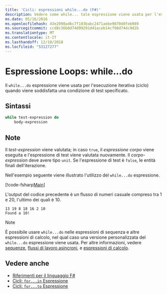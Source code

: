```yaml
---
title: 'Cicli: espressioni while...do (F#)'
description: Vedere come while... tale espressione viene usata per l'esecuzione iterativa (ciclo) quando viene soddisfatta una condizione di test specificato.
ms.date: 05/16/2016
ms.openlocfilehash: 43e2098ad6c7f103babc2471aebe987040feb989
ms.sourcegitcommit: ccd8c36b0d74d99291d41aceb14cf98d74dc9d2b
ms.translationtype: MT
ms.contentlocale: it-IT
ms.lasthandoff: 12/10/2018
ms.locfileid: "53127277"
---
```

# <a name="loops-whiledo-expression"></a>Espressione Loops: while...do

Il `while...do` espressione viene usata per l'esecuzione iterativa (ciclo) quando viene soddisfatta una condizione di test specificato.

## <a name="syntax"></a>Sintassi

```fsharp
while test-expression do
    body-expression
```

## <a name="remarks"></a>Note

Il *test-expression* viene valutata; in caso `true`, il *espressione corpo* viene eseguita e l'espressione di test viene valutata nuovamente. Il *corpo-expression* deve avere tipo `unit`. Se l'espressione di test è `false`, le entità finali dell'iterazione.

Nell'esempio seguente viene illustrato l'utilizzo del `while...do` espressione.

[!code-fsharp[Main](../../../samples/snippets/fsharp/lang-ref-2/snippet5301.fs)]

L'output del codice precedente è un flusso di numeri casuale compreso tra 1 e 20, l'ultimo dei quali è 10.

```
13 19 8 18 16 2 10
Found a 10!
```

> [!NOTE]
> È possibile usare `while...do` nelle espressioni di sequenza e altre espressioni di calcolo, nel qual caso una versione personalizzata del `while...do` espressione viene usata. Per altre informazioni, vedere [sequenze](sequences.md), [flussi di lavoro asincroni](asynchronous-workflows.md), e [espressioni di calcolo](computation-expressions.md).

## <a name="see-also"></a>Vedere anche

- [Riferimenti per il linguaggio F#](index.md)
- [Cicli: `for...in` Espressione](loops-for-in-expression.md)
- [Cicli: `for...to` Espressione](loops-for-to-expression.md)
